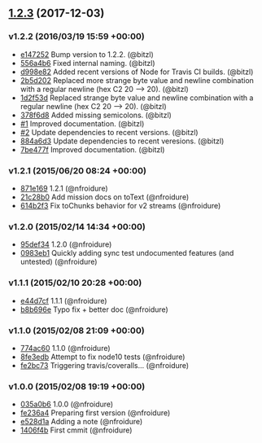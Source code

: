 <a name="1.2.3"></a>
## [1.2.3](https://github.com/nfroidure/streamtest/compare/v1.2.2...v1.2.3) (2017-12-03)




### v1.2.2 (2016/03/19 15:59 +00:00)
- [e147252](https://github.com/nfroidure/streamtest/commit/e147252dcabc632a5c778d8b55806f7bd7d5f436) Bump version to 1.2.2. (@bitzl)
- [556a4b6](https://github.com/nfroidure/streamtest/commit/556a4b697e4dbd1b013afc525b2cffc64300eee5) Fixed internal naming. (@bitzl)
- [d998e82](https://github.com/nfroidure/streamtest/commit/d998e8282d0af3da4bc5ee36390ffd10987bd851) Added recent versions of Node for Travis CI builds. (@bitzl)
- [2b5d202](https://github.com/nfroidure/streamtest/commit/2b5d202098eb1f491800bf3866daab5c9dd5647b) Replaced more strange byte value and newline combination with a regular newline (hex C2 20 --> 20). (@bitzl)
- [1d2f53d](https://github.com/nfroidure/streamtest/commit/1d2f53d6f59f854fef53edf16ecc04b1075ca4ce) Replaced strange byte value and newline combination with a regular newline (hex C2 20 --> 20). (@bitzl)
- [378f6d8](https://github.com/nfroidure/streamtest/commit/378f6d8c246b6e75a326cd5c6dc985c5ebff9c6f) Added missing semicolons. (@bitzl)
- [#1](https://github.com/nfroidure/streamtest/pull/1) Improved documentation. (@bitzl)
- [#2](https://github.com/nfroidure/streamtest/pull/2) Update dependencies to recent versions. (@bitzl)
- [884a6d3](https://github.com/nfroidure/streamtest/commit/884a6d3e8eac983108aa04c3cf025b374f4a1e3d) Update dependencies to recent veresions. (@bitzl)
- [7be477f](https://github.com/nfroidure/streamtest/commit/7be477ff3acc1fd3fab9a0b2e2771ae23fc70cb9) Improved documentation. (@bitzl)

### v1.2.1 (2015/06/20 08:24 +00:00)
- [871e169](https://github.com/nfroidure/streamtest/commit/871e1690c63c86352e52060382741c0e33f6358e) 1.2.1 (@nfroidure)
- [21c28b0](https://github.com/nfroidure/streamtest/commit/21c28b0e990b0995801e4c569b856eec6fdb85a8) Add mission docs on toText (@nfroidure)
- [614b2f3](https://github.com/nfroidure/streamtest/commit/614b2f3791a43270739e29fb6ac7fe78dcc98b10) Fix toChunks behavior for v2 streams (@nfroidure)

### v1.2.0 (2015/02/14 14:34 +00:00)
- [95def34](https://github.com/nfroidure/streamtest/commit/95def34fbf8f640891a7f5af34cd0bd0550df922) 1.2.0 (@nfroidure)
- [0983eb1](https://github.com/nfroidure/streamtest/commit/0983eb12dbecf0c7462e78b345efb888c24cbf32) Quickly adding sync test undocumented features (and untested) (@nfroidure)

### v1.1.1 (2015/02/10 20:28 +00:00)
- [e44d7cf](https://github.com/nfroidure/streamtest/commit/e44d7cf1152b4a7d97ae894ee8d243cd6c1f884f) 1.1.1 (@nfroidure)
- [b8b696e](https://github.com/nfroidure/streamtest/commit/b8b696e8b41ab0b42b21eab00a5bf0519fa7a5df) Typo fix + better doc (@nfroidure)

### v1.1.0 (2015/02/08 21:09 +00:00)
- [774ac60](https://github.com/nfroidure/streamtest/commit/774ac60970ce4f5f466aaad004372f2f50e761d4) 1.1.0 (@nfroidure)
- [8fe3edb](https://github.com/nfroidure/streamtest/commit/8fe3edb5354070dbbc3fb2006c7a43c724c380c7) Attempt to fix node10 tests (@nfroidure)
- [fe2bc73](https://github.com/nfroidure/streamtest/commit/fe2bc73af9193484a08fe11a5a2cccec978e7a9d) Triggering travis/coveralls... (@nfroidure)

### v1.0.0 (2015/02/08 19:19 +00:00)
- [035a0b6](https://github.com/nfroidure/streamtest/commit/035a0b6936548dfd8d767fc2dc4dfb5944e91481) 1.0.0 (@nfroidure)
- [fe236a4](https://github.com/nfroidure/streamtest/commit/fe236a40b4e1c79547b79f9a83818d72284ec92c) Preparing first version (@nfroidure)
- [e528d1a](https://github.com/nfroidure/streamtest/commit/e528d1a387bb643674125ea6660f29b0d533679d) Adding a note (@nfroidure)
- [1406f4b](https://github.com/nfroidure/streamtest/commit/1406f4b476a6b05a3c7a40eac3f233b6933e3b16) First cmmit (@nfroidure)
